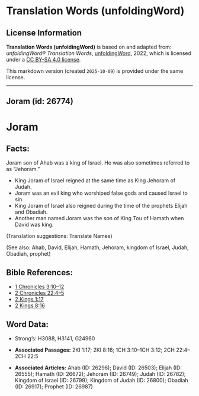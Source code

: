 # Translation Words (unfoldingWord)

## License Information

**Translation Words (unfoldingWord)** is based on and adapted from: _unfoldingWord® Translation Words_, [unfoldingWord](https://unfoldingword.org/utw), 2022, which is licensed under a [CC BY-SA 4.0 license](https://creativecommons.org/licenses/by-sa/4.0/legalcode.en).

This markdown version (created `2025-10-09`) is provided under the same license.



--------------------------------

## Joram (id: 26774)

Joram
=====

Facts:
------

Joram son of Ahab was a king of Israel. He was also sometimes referred to as “Jehoram.”

* King Joram of Israel reigned at the same time as King Jehoram of Judah.
* Joram was an evil king who worshiped false gods and caused Israel to sin.
* King Joram of Israel also reigned during the time of the prophets Elijah and Obadiah.
* Another man named Joram was the son of King Tou of Hamath when David was king.

(Translation suggestions: Translate Names)

(See also: Ahab, David, Elijah, Hamath, Jehoram, kingdom of Israel, Judah, Obadiah, prophet)

Bible References:
-----------------

* [1 Chronicles 3:10–12](https://ref.ly/1Chr3:10-1Chr3:12)
* [2 Chronicles 22:4–5](https://ref.ly/2Chr22:4-2Chr22:5)
* [2 Kings 1:17](https://ref.ly/2Kgs1:17)
* [2 Kings 8:16](https://ref.ly/2Kgs8:16)

Word Data:
----------

* Strong’s: H3088, H3141, G24960

* **Associated Passages:** 2KI 1:17; 2KI 8:16; 1CH 3:10–1CH 3:12; 2CH 22:4–2CH 22:5
* **Associated Articles:** Ahab (ID: 26296); David (ID: 26503); Elijah (ID: 26555); Hamath (ID: 26672); Jehoram (ID: 26749); Judah (ID: 26782); Kingdom of Israel (ID: 26799); Kingdom of Judah (ID: 26800); Obadiah (ID: 26917); Prophet (ID: 26987)

